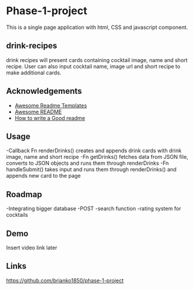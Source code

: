 # Phase-1-project

This is a single page application with html, CSS and javascript component.

## drink-recipes

drink recipes will present cards containing cocktail image, name and short recipe.
User can also input cocktail name, image url and short recipe to make additional cards.

## Acknowledgements

 - [Awesome Readme Templates](https://awesomeopensource.com/project/elangosundar/awesome-README-templates)
 - [Awesome README](https://github.com/matiassingers/awesome-readme)
 - [How to write a Good readme](https://bulldogjob.com/news/449-how-to-write-a-good-readme-for-your-github-project)



## Usage
-Callback Fn renderDrinks() creates and appends drink cards with drink image, name and short recipe
-Fn getDrinks() fetches data from JSON file, converts to JSON objects and runs them through renderDrinks
-Fn handleSubmit() takes input and runs them through renderDrinks() and appends new card to the page


## Roadmap

-Integrating bigger database
-POST
-search function
-rating system for cocktails

## Demo

Insert video link later

## Links

https://github.com/brianko1850/phase-1-project
